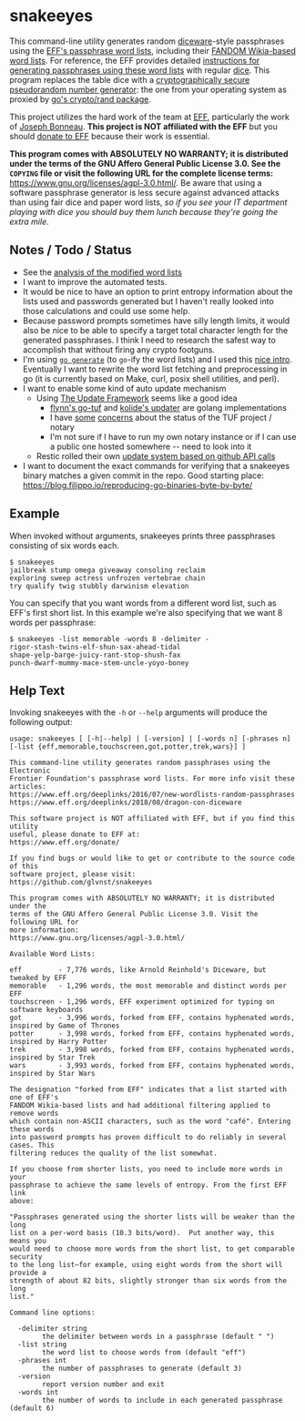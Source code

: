# snakeeyes

This command-line utility generates random [diceware](https://en.wikipedia.org/wiki/Diceware)-style passphrases using the [EFF's passphrase word lists](https://www.eff.org/deeplinks/2016/07/new-wordlists-random-passphrases), including their [FANDOM Wikia-based word lists](https://www.eff.org/deeplinks/2018/08/dragon-con-diceware). For reference, the EFF provides detailed [instructions for generating passphrases using these word lists](https://www.eff.org/dice) with regular [dice](https://en.wikipedia.org/wiki/Dice). This program replaces the table dice with a [cryptographically secure pseudorandom number generator](https://en.wikipedia.org/wiki/Cryptographically_secure_pseudorandom_number_generator): the one from your operating system as proxied by [go's crypto/rand package](https://godoc.org/crypto/rand).

This project utilizes the hard work of the team at [EFF](https://www.eff.org/), particularly the work of [Joseph Bonneau](https://www.eff.org/about/staff/joseph-bonneau). **This project is NOT affiliated with the EFF** but you should [donate to EFF](https://www.eff.org/donate/) because their work is essential.

**This program comes with ABSOLUTELY NO WARRANTY; it is distributed under the terms of the GNU Affero General Public License 3.0. See the `COPYING` file or visit the following URL for the complete license terms:** <https://www.gnu.org/licenses/agpl-3.0.html/>. Be aware that using a software passphrase generator is less secure against advanced attacks than using fair dice and paper word lists, _so if you see your IT department playing with dice you should buy them lunch because they're going the extra mile_.


## Notes / Todo / Status

* See the [analysis of the modified word lists](wordlists/analysis/analysis.md)
* I want to improve the automated tests.
* It would be nice to have an option to print entropy information about the lists used and passwords generated but I haven't really looked into those calculations and could use some help.
* Because password prompts sometimes have silly length limits, it would also be nice to be able to specify a target total character length for the generated passphrases. I think I need to research the safest way to accomplish that without firing any crypto footguns.
* I'm using [`go generate`](https://blog.golang.org/generate) (to `go`-ify the word lists) and I used this [nice intro](https://blog.carlmjohnson.net/post/2016-11-27-how-to-use-go-generate/). Eventually I want to rewrite the word list fetching and preprocessing in go (it is currently based on Make, curl, posix shell utilities, and perl).
* I want to enable some kind of auto update mechanism
	* Using [The Update Framework](https://theupdateframework.com/) seems like a good idea
		* [flynn's go-tuf](https://github.com/flynn/go-tuf) and [kolide's updater](https://github.com/kolide/updater) are golang implementations
		* I have [some](https://github.com/theupdateframework/notary/issues/1566) [concerns](https://github.com/theupdateframework/notary/issues/1564) about the status of the TUF project / notary
		* I'm not sure if I have to run my own notary instance or if I can use a public one hosted somewhere -- need to look into it
	* Restic rolled their own [update system based on github API calls](https://github.com/restic/restic/tree/master/internal/selfupdate)
* I want to document the exact commands for verifying that a snakeeyes binary matches a given commit in the repo. Good starting place: <https://blog.filippo.io/reproducing-go-binaries-byte-by-byte/>

## Example

When invoked without arguments, snakeeyes prints three passphrases consisting of six words each.

```
$ snakeeyes
jailbreak stump omega giveaway consoling reclaim
exploring sweep actress unfrozen vertebrae chain
try qualify twig stubbly darwinism elevation
```

You can specify that you want words from a different word list, such as EFF's first short list. In this example we're also specifying that we want 8 words per passphrase:

```
$ snakeeyes -list memorable -words 8 -delimiter -
rigor-stash-twins-elf-shun-sax-ahead-tidal
shape-yelp-barge-juicy-rant-stop-shush-fax
punch-dwarf-mummy-mace-stem-uncle-yoyo-boney
```

## Help Text

Invoking snakeeyes with the `-h` or `--help` arguments will produce the following output:

```
usage: snakeeyes [ [-h|--help] | [-version] | [-words n] [-phrases n] [-list {eff,memorable,touchscreen,got,potter,trek,wars}] ]

This command-line utility generates random passphrases using the Electronic
Frontier Foundation's passphrase word lists. For more info visit these articles:
https://www.eff.org/deeplinks/2016/07/new-wordlists-random-passphrases
https://www.eff.org/deeplinks/2018/08/dragon-con-diceware

This software project is NOT affiliated with EFF, but if you find this utility
useful, please donate to EFF at:
https://www.eff.org/donate/

If you find bugs or would like to get or contribute to the source code of this
software project, please visit:
https://github.com/glvnst/snakeeyes

This program comes with ABSOLUTELY NO WARRANTY; it is distributed under the
terms of the GNU Affero General Public License 3.0. Visit the following URL for
more information:
https://www.gnu.org/licenses/agpl-3.0.html/

Available Word Lists:

eff         - 7,776 words, like Arnold Reinhold's Diceware, but tweaked by EFF
memorable   - 1,296 words, the most memorable and distinct words per EFF
touchscreen - 1,296 words, EFF experiment optimized for typing on software keyboards
got         - 3,996 words, forked from EFF, contains hyphenated words, inspired by Game of Thrones
potter      - 3,998 words, forked from EFF, contains hyphenated words, inspired by Harry Potter
trek        - 3,998 words, forked from EFF, contains hyphenated words, inspired by Star Trek
wars        - 3,993 words, forked from EFF, contains hyphenated words, inspired by Star Wars

The designation "forked from EFF" indicates that a list started with one of EFF's
FANDOM Wikia-based lists and had additional filtering applied to remove words
which contain non-ASCII characters, such as the word "café". Entering these words
into password prompts has proven difficult to do reliably in several cases. This
filtering reduces the quality of the list somewhat.

If you choose from shorter lists, you need to include more words in your
passphrase to achieve the same levels of entropy. From the first EFF link
above:

"Passphrases generated using the shorter lists will be weaker than the long
list on a per-word basis (10.3 bits/word).  Put another way, this means you
would need to choose more words from the short list, to get comparable security
to the long list—for example, using eight words from the short will provide a
strength of about 82 bits, slightly stronger than six words from the long
list."

Command line options:

  -delimiter string
    	the delimiter between words in a passphrase (default " ")
  -list string
    	the word list to choose words from (default "eff")
  -phrases int
    	the number of passphrases to generate (default 3)
  -version
    	report version number and exit
  -words int
    	the number of words to include in each generated passphrase (default 6)
```
